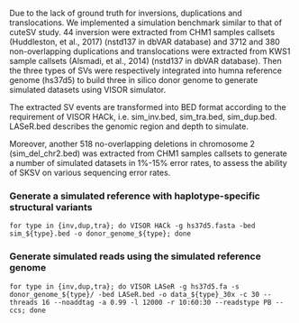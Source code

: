Due to the lack of ground truth for inversions, duplications and translocations. We implemented a simulation benchmark similar to that of cuteSV study. 44 inversion were extracted from CHM1 samples callsets (Huddleston, et al., 2017) (nstd137 in dbVAR database) and 3712 and 380 non-overlapping duplications and translocations were extracted from KWS1 sample callsets (Alsmadi, et al., 2014) (nstd137 in dbVAR database). Then the three types of SVs were respectively integrated into humna reference genome (hs37d5) to build three in silico donor genome to generate simulated datasets using VISOR simulator.

The extracted SV events are transformed into BED format according to the requirement of VISOR HACk, i.e. sim_inv.bed, sim_tra.bed, sim_dup.bed. LASeR.bed describes the genomic region and depth to simulate.

Moreover, another 518 no-overlapping deletions in chromosome 2 (sim_del_chr2.bed) was extracted from CHM1 samples callsets to generate a number of simulated datasets in 1%-15% error rates, to assess the ability of SKSV on various sequencing error rates.

### Generate a simulated reference with haplotype-specific structural variants

```
for type in {inv,dup,tra}; do VISOR HACk -g hs37d5.fasta -bed sim_${type}.bed -o donor_genome_${type}; done
```

### Generate simulated reads using the simulated reference genome
```
for type in {inv,dup,tra}; do VISOR LASeR -g hs37d5.fa -s donor_genome_${type}/ -bed LASeR.bed -o data_${type}_30x -c 30 --threads 16 --noaddtag -a 0.99 -l 12000 -r 10:60:30 --readstype PB --ccs; done
```
